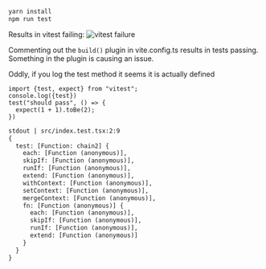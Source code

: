```txt
yarn install
npm run test
```

Results in vitest failing:
![vitest failure](<Screenshot 2024-04-15 at 10.23.25 PM.png>)

Commenting out the `build()` plugin in vite.config.ts results in tests passing. Something in the plugin is causing an issue.

Oddly, if you log the test method it seems it is actually defined

```tsx
import {test, expect} from "vitest";
console.log({test})
test("should pass", () => {
  expect(1 + 1).toBe(2);
})
```

```txt
stdout | src/index.test.tsx:2:9
{
  test: [Function: chain2] {
    each: [Function (anonymous)],
    skipIf: [Function (anonymous)],
    runIf: [Function (anonymous)],
    extend: [Function (anonymous)],
    withContext: [Function (anonymous)],
    setContext: [Function (anonymous)],
    mergeContext: [Function (anonymous)],
    fn: [Function (anonymous)] {
      each: [Function (anonymous)],
      skipIf: [Function (anonymous)],
      runIf: [Function (anonymous)],
      extend: [Function (anonymous)]
    }
  }
}
```